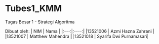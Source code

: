 # Tubes1_KMM
Tugas Besar 1 - Strategi Algoritma

Dibuat oleh:
| NIM | Nama |
|:---:|:----:|
|13521006 | Azmi Hazna Zahrani |
|13521007 | Matthew Mahendra |
|13521018 | Syarifa Dwi Purnamasari|